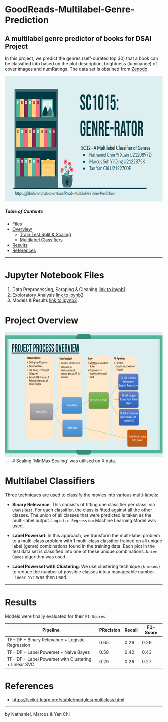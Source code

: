 # GoodReads-Multilabel-Genre-Prediction
## A multilabel genre predictor of books for DSAI Project

In this project, we predict the genres (self-curated top 30) that a book can be classified into based on the plot description, brightness (luminance) of cover images and numRatings. The data set is obtained from [Zenodo](https://zenodo.org/record/4265096/files/books_1.Best_Books_Ever.csv?download=1). 

<img height=400 src="./Images/title.png"/>

##### Table of Contents  
- [Files](#jupyter-notebook-files)  
- [Overview](#project-overview)  
  - [Train Test Split & Scaling](#scaling)
  - [Multilabel Classifiers](#multilabel-classifiers)
- [Results](#results)  
- [References](#references)  

---

# Jupyter Notebook Files
1. Data Preprocessing, Scraping & Cleaning [link to ipynb1](https://github.com/natisaver/GoodReads-Multilabel-Genre-Prediction/blob/main/Notebooks/1_Data_Preprocessing.ipynb)
2. Exploratory Analysis [link to ipynb2](https://github.com/natisaver/GoodReads-Multilabel-Genre-Prediction/blob/main/Notebooks/2_EDA.ipynb)
3. Models & Results [link to ipynb3](https://zenodo.org/record/4265096/files/books_1.Best_Books_Ever.csv?download=1)

# Project Overview

<img height=400 src="./Images/overview2.png"/>
---
  # Scaling
  `MinMax Scaling` was utilised on X data.
  
  # Multilabel Classifiers
  Three techniques are used to classify the movies into various multi-labels:
  * **Binary Relevance**: This consists of fitting one classifier per class, via `OneVsRest`. For each classifier, the class is fitted against all the other classes. The union of all classes that were predicted is taken as the multi-label output. `Logistic Regression` Machine Learning Model was used.

  * **Label Powerset**: In this approach, we transform the multi-label problem to a multi-class problem with 1 multi-class classifier trained on all unique label (genre) combinations found in the training data. Each plot in the test data set is classified into one of these unique combinations. `Naive Bayes` algorithm was used.

  * **Label Powerset with Clustering**: We use clustering technique (`k-means`) to reduce the number of possible classes into a manageable number. `Linear SVC` was then used.


---
# Results
Models were finally evaluated for their `F1-Scores`.

| Pipeline | PRecision |  Recall | F1-Score |
| ------------- | ------------- | ------------- | ------------- |
| TF-IDF + Binary Relevance + Logistic Regression  | 0.65  | 0.26  | 0.29 |
| TF-IDF + Label Powerset + Naive Bayes  | 0.58 | 0.42 | 0.43 | 
| TF-IDF + Label Powerset with Clustering + Linear SVC  | 0.29 | 0.26 | 0.27 |

# References
- https://scikit-learn.org/stable/modules/multiclass.html
---
by Nathaniel, Marcus & Yan Chi

